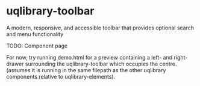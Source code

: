 # uqlibrary-toolbar
A modern, responsive, and accessible toolbar that provides optional search and menu functionality

TODO: Component page 

For now, try running demo.html for a preview containing a left- and right-drawer surrounding the uqlibrary-toolbar which occupies the centre.
 (assumes it is running in the same filepath as the other uqlibrary components relative to uqlibrary-elements).